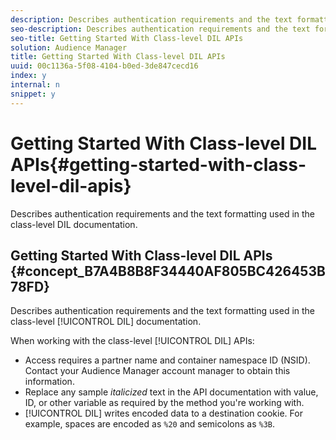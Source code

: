 ```yaml
---
description: Describes authentication requirements and the text formatting used in the class-level DIL documentation.
seo-description: Describes authentication requirements and the text formatting used in the class-level DIL documentation.
seo-title: Getting Started With Class-level DIL APIs
solution: Audience Manager
title: Getting Started With Class-level DIL APIs
uuid: 00c1136a-5f08-4104-b0ed-3de847cecd16
index: y
internal: n
snippet: y
---
```


# Getting Started With Class-level DIL APIs{#getting-started-with-class-level-dil-apis}

Describes authentication requirements and the text formatting used in the class-level DIL documentation.

## Getting Started With Class-level DIL APIs {#concept_B7A4B8B8F34440AF805BC426453B78FD}

Describes authentication requirements and the text formatting used in the class-level [!UICONTROL DIL] documentation.

<!-- 

c_class_start.xml

 -->

When working with the class-level [!UICONTROL DIL] APIs:

* Access requires a partner name and container namespace ID (NSID). Contact your Audience Manager account manager to obtain this information. 
* Replace any sample *italicized* text in the API documentation with value, ID, or other variable as required by the method you're working with. 
* [!UICONTROL DIL] writes encoded data to a destination cookie. For example, spaces are encoded as `%20` and semicolons as `%3B`.

